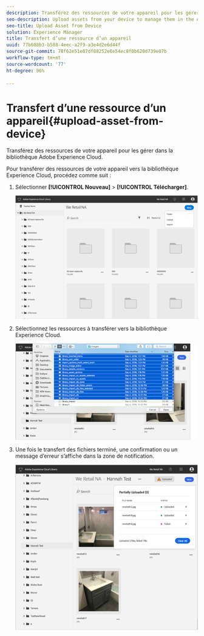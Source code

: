 ```yaml
---
description: Transférez des ressources de votre appareil pour les gérer dans la bibliothèque Adobe Experience Cloud.
seo-description: Upload assets from your device to manage them in the Adobe Experience Cloud Library.
seo-title: Upload Asset from Device
solution: Experience Manager
title: Transfert d’une ressource d’un appareil
uuid: 77b608b3-b588-4eec-a2f9-a3e4d2e6d44f
source-git-commit: 78f62e51e07df88252e6e54ec8f0b620d739e07b
workflow-type: tm+mt
source-wordcount: '77'
ht-degree: 96%

---
```



# Transfert d’une ressource d’un appareil{#upload-asset-from-device}

Transférez des ressources de votre appareil pour les gérer dans la bibliothèque Adobe Experience Cloud.

Pour transférer des ressources de votre appareil vers la bibliothèque Experience Cloud, procédez comme suit :

1. Sélectionner **[!UICONTROL Nouveau]** > **[!UICONTROL Télécharger]**.

   ![](assets/library_new_folder_upload.png)

1. Sélectionnez les ressources à transférer vers la bibliothèque Experience Cloud.

   ![](assets/library_upload_assets_device.png)

1. Une fois le transfert des fichiers terminé, une confirmation ou un message d’erreur s’affiche dans la zone de notification.

   ![](assets/library_error_confirm_messages.png)

